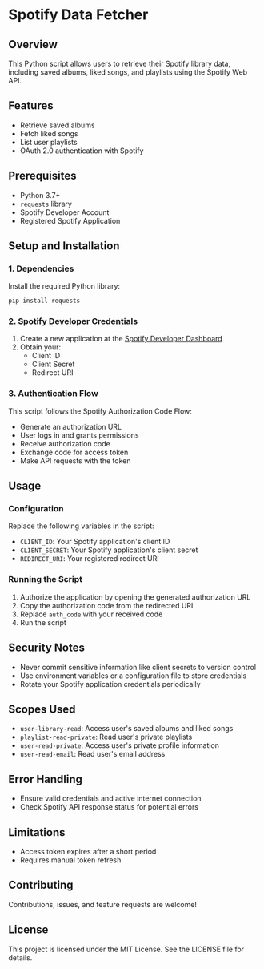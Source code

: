 # Spotify Data Fetcher

## Overview
This Python script allows users to retrieve their Spotify library data, including saved albums, liked songs, and playlists using the Spotify Web API.

## Features
- Retrieve saved albums
- Fetch liked songs
- List user playlists
- OAuth 2.0 authentication with Spotify

## Prerequisites
- Python 3.7+
- `requests` library
- Spotify Developer Account
- Registered Spotify Application

## Setup and Installation

### 1. Dependencies
Install the required Python library:
```bash
pip install requests
```

### 2. Spotify Developer Credentials
1. Create a new application at the [Spotify Developer Dashboard](https://developer.spotify.com/dashboard/)
2. Obtain your:
   - Client ID
   - Client Secret
   - Redirect URI

### 3. Authentication Flow
This script follows the Spotify Authorization Code Flow:
- Generate an authorization URL
- User logs in and grants permissions
- Receive authorization code
- Exchange code for access token
- Make API requests with the token

## Usage

### Configuration
Replace the following variables in the script:
- `CLIENT_ID`: Your Spotify application's client ID
- `CLIENT_SECRET`: Your Spotify application's client secret
- `REDIRECT_URI`: Your registered redirect URI

### Running the Script
1. Authorize the application by opening the generated authorization URL
2. Copy the authorization code from the redirected URL
3. Replace `auth_code` with your received code
4. Run the script

## Security Notes
- Never commit sensitive information like client secrets to version control
- Use environment variables or a configuration file to store credentials
- Rotate your Spotify application credentials periodically

## Scopes Used
- `user-library-read`: Access user's saved albums and liked songs
- `playlist-read-private`: Read user's private playlists
- `user-read-private`: Access user's private profile information
- `user-read-email`: Read user's email address

## Error Handling
- Ensure valid credentials and active internet connection
- Check Spotify API response status for potential errors

## Limitations
- Access token expires after a short period
- Requires manual token refresh

## Contributing
Contributions, issues, and feature requests are welcome!

## License
This project is licensed under the MIT License. See the LICENSE file for details.
